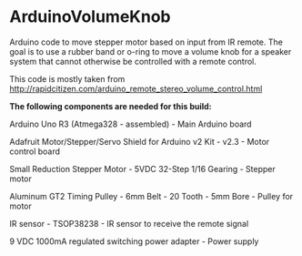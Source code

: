 # ArduinoVolumeKnob
Arduino code to move stepper motor based on input from IR remote.  The goal is to use a rubber band or o-ring to move a volume knob for a speaker system that cannot otherwise be controlled with a remote control.

This code is mostly taken from http://rapidcitizen.com/arduino_remote_stereo_volume_control.html

<b>The following components are needed for this build:</b>

Arduino Uno R3 (Atmega328 - assembled) - Main Arduino board

Adafruit Motor/Stepper/Servo Shield for Arduino v2 Kit - v2.3 - Motor control board

Small Reduction Stepper Motor - 5VDC 32-Step 1/16 Gearing - Stepper motor

Aluminum GT2 Timing Pulley - 6mm Belt - 20 Tooth - 5mm Bore - Pulley for motor

IR sensor - TSOP38238 - IR sensor to receive the remote signal

9 VDC 1000mA regulated switching power adapter - Power supply
